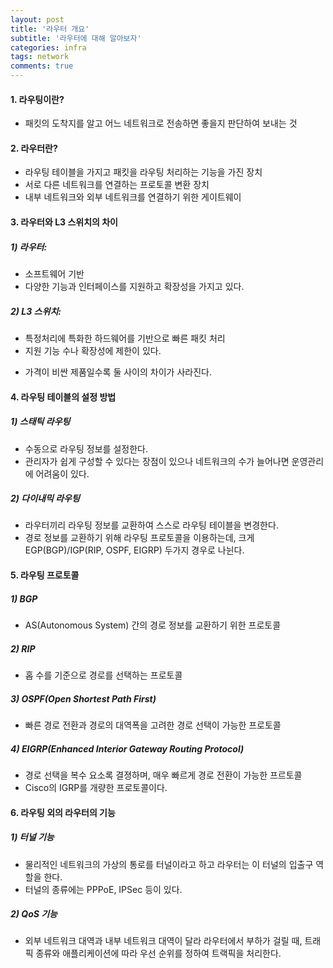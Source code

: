 ```yaml
---
layout: post
title: '라우터 개요'
subtitle: '라우터에 대해 알아보자'
categories: infra
tags: network
comments: true
---
```


#### 1. 라우팅이란? ####
- 패킷의 도착지를 알고 어느 네트워크로 전송하면 좋을지 판단하여 보내는 것

#### 2. 라우터란? ####
- 라우팅 테이블을 가지고 패킷을 라우팅 처리하는 기능을 가진 장치
- 서로 다른 네트워크를 연결하는 프로토콜 변환 장치
- 내부 네트워크와 외부 네트워크를 연결하기 위한 게이트웨이

#### 3. 라우터와 L3 스위치의 차이 ####
##### 1) 라우터: #####
- 소프트웨어 기반  
- 다양한 기능과 인터페이스를 지원하고 확장성을 가지고 있다.  

##### 2) L3 스위치: #####  
- 특정처리에 특화한 하드웨어를 기반으로 빠른 패킷 처리  
- 지원 기능 수나 확장성에 제한이 있다.   

* 가격이 비싼 제품일수록 둘 사이의 차이가 사라진다.  

#### 4. 라우팅 테이블의 설정 방법 ####
##### 1) 스태틱 라우팅 #####
- 수동으로 라우팅 정보를 설정한다.   
- 관리자가 쉽게 구성할 수 있다는 장점이 있으나 네트워크의 수가 늘어나면 운영관리에 어려움이 있다.   

##### 2) 다이내믹 라우팅 #####
- 라우터끼리 라우팅 정보를 교환하여 스스로 라우팅 테이블을 변경한다.   
- 경로 정보를 교환하기 위해 라우팅 프로토콜을 이용하는데, 크게 EGP(BGP)/IGP(RIP, OSPF, EIGRP) 두가지 경우로 나뉜다.  

#### 5. 라우팅 프로토콜 ####
##### 1) BGP #####
- AS(Autonomous System) 간의 경로 정보를 교환하기 위한 프로토콜  

##### 2) RIP #####  
- 홉 수를 기준으로 경로를 선택하는 프로토콜  

##### 3) OSPF(Open Shortest Path First) #####
- 빠른 경로 전환과 경로의 대역폭을 고려한 경로 선택이 가능한 프로토콜  

##### 4) EIGRP(Enhanced Interior Gateway Routing Protocol) #####
- 경로 선택을 복수 요소록 결졍하며, 매우 빠르게 경로 전환이 가능한 프르토콜  
- Cisco의 IGRP를 개량한 프로토콜이다.   

#### 6. 라우팅 외의 라우터의 기능 ####  
##### 1) 터널 기능 #####
- 물리적인 네트워크의 가상의 통로를 터널이라고 하고 라우터는 이 터널의 입출구 역할을 한다.   
- 터널의 종류에는 PPPoE, IPSec 등이 있다.   

##### 2) QoS 기능 #####
- 외부 네트워크 대역과 내부 네트워크 대역이 달라 라우터에서 부하가 걸릴 때, 트래픽 종류와 애플리케이션에 따라 우선 순위를 정하여 트랙픽을 처리한다.   
